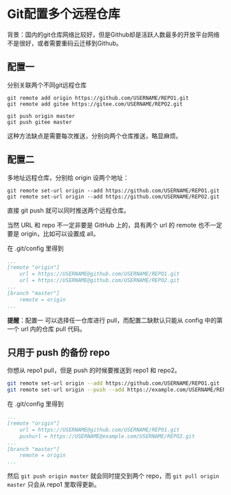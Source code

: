 # Git配置多个远程仓库

背景：国内的git仓库网络比较好，但是Github却是活跃人数最多的开放平台网络不是很好，或者需要重码云迁移到Github。

## 配置一

分别关联两个不同git远程仓库

``` shell
git remote add origin https://github.com/USERNAME/REPO1.git
git remote add gitee https://gitee.com/USERNAME/REPO2.git

git push origin master
git push gitee master
```

这种方法缺点是需要每次推送，分别向两个仓库推送，略显麻烦。



## 配置二

多地址远程仓库，分别给 origin 设两个地址：

``` shell
git remote set-url origin --add https://github.com/USERNAME/REPO1.git
git remote set-url origin --add https://github.com/USERNAME/REPO2.git
```

直接 git push 就可以同时推送两个远程仓库。

当然 URL 和 repo 不一定非要是 GitHub 上的，具有两个 url 的 remote 也不一定要是 origin，比如可以设置成 all。

在 .git/config 里得到

```yaml
...
[remote "origin"]
    url = https://USERNAME@github.com/USERNAME/REPO1.git
    url = https://USERNAME@github.com/USERNAME/REPO2.git
...
[branch "master"]
    remote = origin
...
```

**提醒**：配置一 可以选择任一仓库进行 pull，而配置二缺默认只能从 config 中的第一个 url 内的仓库 pull 代码。



## 只用于 push 的备份 repo

你想从 repo1 pull，但是 push 的时候要推送到 repo1 和 repo2。



```bash
git remote set-url origin --add https://github.com/USERNAME/REPO1.git
git remote set-url origin --push --add https://example.com/USERNAME/REPO2.git
```

在 .git/config 里得到



```yaml
...
[remote "origin"]
    url = https://USERNAME@github.com/USERNAME/REPO1.git
    pushurl = https://USERNAME@example.com/USERNAME/REPO2.git
...
[branch "master"]
    remote = origin
...
```

然后 `git push origin master` 就会同时提交到两个 repo，而 `git pull origin master` 只会从 repo1 里取得更新。

